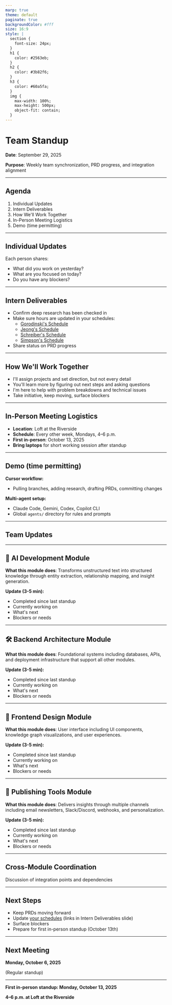 ```yaml
---
marp: true
theme: default
paginate: true
backgroundColor: #fff
size: 16:9
style: |
  section {
    font-size: 24px;
  }
  h1 {
    color: #2563eb;
  }
  h2 {
    color: #3b82f6;
  }
  h3 {
    color: #60a5fa;
  }
  img {
    max-width: 100%;
    max-height: 500px;
    object-fit: contain;
  }
---
```


# Team Standup

**Date**: September 29, 2025

**Purpose**: Weekly team synchronization, PRD progress, and integration alignment

---

## Agenda

1. Individual Updates
2. Intern Deliverables
3. How We'll Work Together
4. In-Person Meeting Logistics
5. Demo (time permitting)

---

## Individual Updates

Each person shares:

* What did you work on yesterday?
* What are you focused on today?
* Do you have any blockers?

---

## Intern Deliverables

* Confirm deep research has been checked in
* Make sure hours are updated in your schedules:
  * [Gorodinski's Schedule](https://docs.google.com/spreadsheets/d/1s6e3VntRpbWWs_Ys4tXDcWQU0TOzcUe0eZcvl1oirhA/edit?gid=848086563#gid=848086563)
  * [Jeong's Schedule](https://docs.google.com/spreadsheets/d/1s6e3VntRpbWWs_Ys4tXDcWQU0TOzcUe0eZcvl1oirhA/edit?gid=277625775#gid=277625775)
  * [Schreiber's Schedule](https://docs.google.com/spreadsheets/d/1s6e3VntRpbWWs_Ys4tXDcWQU0TOzcUe0eZcvl1oirhA/edit?gid=1173229902#gid=1173229902)
  * [Simpson's Schedule](https://docs.google.com/spreadsheets/d/1s6e3VntRpbWWs_Ys4tXDcWQU0TOzcUe0eZcvl1oirhA/edit?gid=957982043#gid=957982043)
* Share status on PRD progress

---

## How We'll Work Together

* I'll assign projects and set direction, but not every detail
* You'll learn more by figuring out next steps and asking questions
* I'm here to help with problem breakdowns and technical issues
* Take initiative, keep moving, surface blockers

---

## In-Person Meeting Logistics

* **Location**: Loft at the Riverside
* **Schedule**: Every other week, Mondays, 4–6 p.m.
* **First in-person**: October 13, 2025
* **Bring laptops** for short working session after standup

---

## Demo (time permitting)

**Cursor workflow:**
* Pulling branches, adding research, drafting PRDs, committing changes

**Multi-agent setup:**
* Claude Code, Gemini, Codex, Copilot CLI
* Global `agents/` directory for rules and prompts

---

## Team Updates

---

## 🤖 AI Development Module

**What this module does**: Transforms unstructured text into structured knowledge through entity extraction, relationship mapping, and insight generation.

**Update (3-5 min):**
- Completed since last standup
- Currently working on
- What's next
- Blockers or needs

---

## 🛠️ Backend Architecture Module

**What this module does**: Foundational systems including databases, APIs, and deployment infrastructure that support all other modules.

**Update (3-5 min):**
- Completed since last standup
- Currently working on
- What's next
- Blockers or needs

---

## 🎨 Frontend Design Module

**What this module does**: User interface including UI components, knowledge graph visualizations, and user experiences.

**Update (3-5 min):**
- Completed since last standup
- Currently working on
- What's next
- Blockers or needs

---

## 📢 Publishing Tools Module

**What this module does**: Delivers insights through multiple channels including email newsletters, Slack/Discord, webhooks, and personalization.

**Update (3-5 min):**
- Completed since last standup
- Currently working on
- What's next
- Blockers or needs

---

## Cross-Module Coordination

Discussion of integration points and dependencies

---

## Next Steps

* Keep PRDs moving forward
* Update [your schedules](https://docs.google.com/spreadsheets/d/1s6e3VntRpbWWs_Ys4tXDcWQU0TOzcUe0eZcvl1oirhA/) (links in Intern Deliverables slide)
* Surface blockers
* Prepare for first in-person standup (October 13th)

---

## Next Meeting

**Monday, October 6, 2025**

(Regular standup)

---

**First in-person standup: Monday, October 13, 2025**

**4–6 p.m. at Loft at the Riverside**